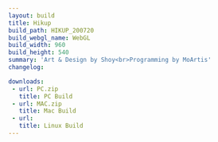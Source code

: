 ```yaml
---
layout: build
title: Hikup
build_path: HIKUP_200720
build_webgl_name: WebGL
build_width: 960
build_height: 540
summary: 'Art & Design by Shoy<br>Programming by MoArtis'
changelog:

downloads:
 - url: PC.zip
   title: PC Build
 - url: MAC.zip
   title: Mac Build
 - url: 
   title: Linux Build
---
```

